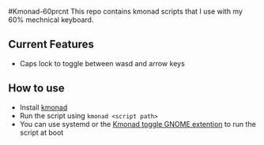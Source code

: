 #Kmonad-60prcnt
This repo contains kmonad scripts that I use with my 60% mechnical keyboard.

## Current Features
- Caps lock to toggle between wasd and arrow keys 

## How to use
- Install [kmonad](https://github.com/kmonad/kmonad/blob/master/doc/installation.md)
- Run the script using `kmonad <script path>` 
- You can use systemd or the [Kmonad toggle GNOME extention](https://extensions.gnome.org/extension/6069/kmonad-toggle/) to run the script at boot
